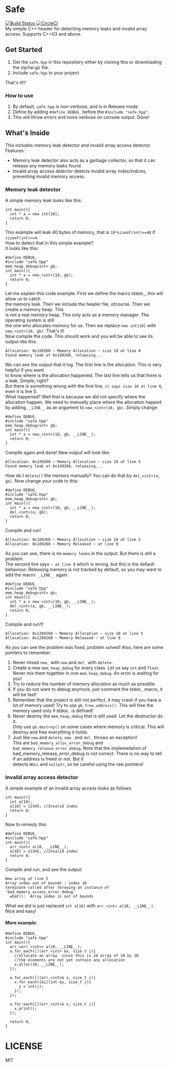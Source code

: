 # Safe
[![Build Status](https://img.shields.io/github/workflow/status/pvzzombs/Safe/CMake)](https://github.com/pvzzombs/Safe/actions) [![CircleCI](https://circleci.com/gh/pvzzombs/Safe.svg?style=svg)](https://circleci.com/gh/pvzzombs/Safe)  
My simple C++ header for detecting memory leaks and invalid array access. Supports C++03 and above.

## Get Started
1. Get the ``safe.hpp`` in this repository either by cloning this or downloading the zip/tar.gz file.
2. Include ``safe.hpp`` to your project

That's it!!!

### How to use
1. By default, ``safe.hpp`` is non-verbose, and is in Release mode.  
2. Define by adding ``#define DEBUG_`` before the ``#include "safe.hpp"``.  
3. This will throw errors and more verbose on console output. Done!

## What's Inside
This includes memory leak detector and invalid array access detector.  
Features:  
* Memory leak detector also acts as a garbage collector, so that it can release any memory leaks found.  
* Invalid array access detector detects invalid array index/indices, preventing invalid memory access.  

### Memory leak detector
A simple memory leak looks like this:
```
int main(){
  int * a = new int[10];
  return 0;
}
```  
This example will leak 40 bytes of memory, that is ``10*sizeof(int)==40`` if ``sizeof(int)==4``.  
How to detect that in this simple example?  
It looks like this:  
```
#define DEBUG_
#include "safe.hpp"
mem_heap_debug<int> gb;
int main(){
  int * a = new_<int>(10, gb);
  return 0;
}
```  
Let me explain this code example. First we define the macro ``DEBUG_``, this will allow us to catch  
the memory leak. Then we include the header file, ofcourse. Then we create a memory heap.  This  
is not a real memory heap. This only acts as a memory manager. The operating system is still  
the one who allocates memory for us. Then we replace ``new int[10]`` with ``new_<int>(10, gb)``. That's it!  
Now compile the code. This should work and you will be able to see its output like this:  
```
Allocation: 0x1d9260 ~ Memory Allocation ~ size 10 at line 0
Found memory leak at 0x1d9260, releasing...
```  
We can see the output that it log. The first line is the allocation. This is very helpful if you want  
to know where is the allocation happened.  The last line tells us that there is a leak. Simple, right?  
But there is something wrong with the first line, ``it says size 10 at line 0``, even it is line 5.  
What happened? Well that is because we did not specify where the allocation happen. We need to manually
place where the allocation happed by adding ``__LINE__`` as an argument to ``new_<int>(10, gb)``. 
Simply change:  
```
#define DEBUG_
#include "safe.hpp"
mem_heap_debug<int> gb;
int main(){
  int * a = new_<int>(10, gb, __LINE__);
  return 0;
}
```  
Compile again and done! New output will look like:  
```
Allocation: 0x1d9260 ~ Memory Allocation ~ size 10 at line 5
Found memory leak at 0x1d9260, releasing...
```  
How do I ``delete[]`` the memory manually? You can do that by ``del_<int>(a, gb)``. 
Now change your code to this:  
```
#define DEBUG_
#include "safe.hpp"
mem_heap_debug<int> gb;
int main(){
  int * a = new_<int>(10, gb, __LINE__);
  del_<int>(a, gb);
  return 0;
}
```  
Compile and run!  
```
Allocation: 0x189260 ~ Memory Allocation ~ size 10 at line 5
Allocation: 0x189260 ~ Memory Released ~ at line 0
```  
As you can see, there is no ``memory leaks`` in the output. But there is still a problem.  
The second line says ``~ at line 0`` which is wrong, but this is the default behaviour.
Releasing memory is not tracked by default, so you may want to add the macro ``__LINE__`` again.  
```
#define DEBUG_
#include "safe.hpp"
mem_heap_debug<int> gb;
int main(){
  int * a = new_<int>(10, gb, __LINE__);
  del_<int>(a, gb, __LINE__);
  return 0;
}
```  
Compile and run!!!  
```
Allocation: 0x1289260 ~ Memory Allocation ~ size 10 at line 5
Allocation: 0x1289260 ~ Memory Released ~ at line 6
```  
As you can see the problem was fixed, problem solved!
Also, here are some pointers to remember.  
1. Never mixed ``new_`` with ``new`` and ``del_`` with ``delete``.
2. Create a new ``mem_heap_debug`` for every class. 
  Let us say ``int`` and ``float``. Never mix them together in one ``mem_heap_debug``. An error is waiting for you!
3. Try to reduce the number of memory allocation as much as possible.
4. If you do not want to debug anymore, just comment the ``DEBUG_`` macro, it will be fast!
5. Remember that the project is still not perfect, it may crash if you have a lot of memory used!
  Try to use ``gb.free_address()``. This will free the memory used only if ``DEBUG_`` is defined!  
6. Never destroy the ``mem_heap_debug`` that is still used. Let the destructor do it.  
  Only use ``gb.destroy()`` on some cases where memory is critical. This will destroy and free everything it holds.  
7. Just like ``new`` and ``delete``, ``new_`` and ``del_`` throws an exception!  
  This are ``bad_memory_alloc_error_debug``  and ``bad_memory_release_error_debug``. Note that the implemetation of  
  bad_memory_release_error_debug is not correct. There is no way to tell if an address is freed or not. But it  
  detects ``NULL`` and ``nullptr``, so be careful using the raw pointers!  

### Invalid array access detector
A simple example of an invalid array access looks as follows:  
```
int main(){
  int a[10];
  a[10] = 12345; //Invalid index
  return 0;
}
```
Now to remedy this:
```
#define DEBUG_
#include "safe.hpp"
int main(){
  arr_<int> a(10, __LINE__);
  a[10] = 12345; //Invalid index
  return 0;
}
```
Compile and run, and see the output:  
```
New array at line 5
Array index out of bounds : index 10
terminate called after throwing an instance of 'bad_memory_access_error_debug'
  what():  Array index is out of bounds
```

What we did is just replaced ``int a[10]`` with ``arr_<int> a(10, __LINE__)``. Nice and easy!  

#### More example:

```
#define DEBUG_
#include "safe.hpp"
int main(){
  arr_<arr_<int>> a(10, __LINE__);
  a.for_each([](arr_<int> &x, size_t i){
    //allocate an array  since this is 2d array of 10 by 10
    //the elements are not yet contain any allocation
    x.alloc(10, __LINE__);
  });
  
  a.for_each([](arr_<int>& x, size_t i){
    x.for_each([&i](int &y, size_t j){
      y = int(j);
    });
  });
  
  a.for_each([](arr_<int>& x, size_t i){
    x.print();
  });
  
  return 0;
}
```


# LICENSE
MIT












